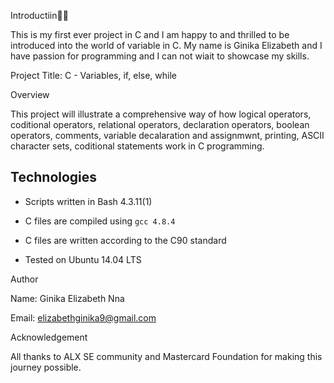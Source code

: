 Introductiin🥰🥰

This is my first ever project in C and I am happy to and thrilled to be introduced into the world of variable in C. My name is Ginika Elizabeth and I have passion for programming and I can not wiait to showcase my skills. 

Project Title: C - Variables, if, else, while

Overview

This project will illustrate a comprehensive way of how logical operators, coditional operators, relational operators, declaration operators, boolean operators, comments, variable decalaration and assignmwnt, printing, ASCII character sets, coditional statements work in C programming. 

## Technologies

* Scripts written in Bash 4.3.11(1)

* C files are compiled using `gcc 4.8.4`

* C files are written according to the C90 standard

* Tested on Ubuntu 14.04 LTS

Author

Name: Ginika Elizabeth Nna

Email: elizabethginika9@gmail.com

Acknowledgement

All thanks to ALX SE community and Mastercard Foundation for making this journey possible.
